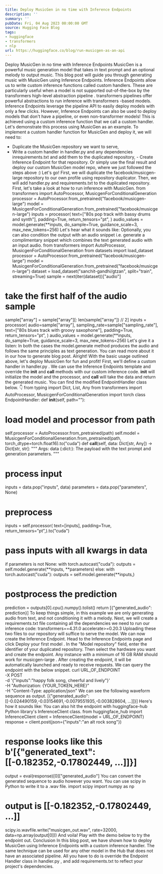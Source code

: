 ```yaml
---
title: Deploy MusicGen in no time with Inference Endpoints
description: ''
summary: ''
pubDate: Fri, 04 Aug 2023 00:00:00 GMT
source: Hugging Face Blog
tags:
- huggingface
- transformers
- nlp
url: https://huggingface.co/blog/run-musicgen-as-an-api
---
```


Deploy MusicGen in no time with Inference Endpoints
MusicGen is a powerful music generation model that takes in text prompt and an optional melody to output music. This blog post will guide you through generating music with MusicGen using Inference Endpoints.
Inference Endpoints allow us to write custom inference functions called custom handlers. These are particularly useful when a model is not supported out-of-the-box by the transformers
high-level abstraction pipeline
.
transformers
pipelines offer powerful abstractions to run inference with transformers
-based models. Inference Endpoints leverage the pipeline API to easily deploy models with only a few clicks. However, Inference Endpoints can also be used to deploy models that don't have a pipeline, or even non-transformer models! This is achieved using a custom inference function that we call a custom handler.
Let's demonstrate this process using MusicGen as an example. To implement a custom handler function for MusicGen and deploy it, we will need to:
- Duplicate the MusicGen repository we want to serve,
- Write a custom handler in
handler.py
and any dependencies inrequirements.txt
and add them to the duplicated repository, - Create Inference Endpoint for that repository.
Or simply use the final result and deploy our custom MusicGen model repo, where we just followed the steps above :)
Let's go!
First, we will duplicate the facebook/musicgen-large repository to our own profile using repository duplicator.
Then, we will add handler.py
and requirements.txt
to the duplicated repository.
First, let's take a look at how to run inference with MusicGen.
from transformers import AutoProcessor, MusicgenForConditionalGeneration
processor = AutoProcessor.from_pretrained("facebook/musicgen-large")
model = MusicgenForConditionalGeneration.from_pretrained("facebook/musicgen-large")
inputs = processor(
text=["80s pop track with bassy drums and synth"],
padding=True,
return_tensors="pt",
)
audio_values = model.generate(**inputs, do_sample=True, guidance_scale=3, max_new_tokens=256)
Let's hear what it sounds like:
Optionally, you can also condition the output with an audio snippet i.e. generate a complimentary snippet which combines the text generated audio with an input audio.
from transformers import AutoProcessor, MusicgenForConditionalGeneration
from datasets import load_dataset
processor = AutoProcessor.from_pretrained("facebook/musicgen-large")
model = MusicgenForConditionalGeneration.from_pretrained("facebook/musicgen-large")
dataset = load_dataset("sanchit-gandhi/gtzan", split="train", streaming=True)
sample = next(iter(dataset))["audio"]
# take the first half of the audio sample
sample["array"] = sample["array"][: len(sample["array"]) // 2]
inputs = processor(
audio=sample["array"],
sampling_rate=sample["sampling_rate"],
text=["80s blues track with groovy saxophone"],
padding=True,
return_tensors="pt",
)
audio_values = model.generate(**inputs, do_sample=True, guidance_scale=3, max_new_tokens=256)
Let's give it a listen:
In both the cases the model.generate
method produces the audio and follows the same principles as text generation. You can read more about it in our how to generate blog post.
Alright! With the basic usage outlined above, let's deploy MusicGen for fun and profit!
First, we'll define a custom handler in handler.py
. We can use the Inference Endpoints template and override the __init__
and __call__
methods with our custom inference code. __init__
will initialize the model and the processor, and __call__
will take the data and return the generated music. You can find the modified EndpointHandler
class below. 👇
from typing import Dict, List, Any
from transformers import AutoProcessor, MusicgenForConditionalGeneration
import torch
class EndpointHandler:
def __init__(self, path=""):
# load model and processor from path
self.processor = AutoProcessor.from_pretrained(path)
self.model = MusicgenForConditionalGeneration.from_pretrained(path, torch_dtype=torch.float16).to("cuda")
def __call__(self, data: Dict[str, Any]) -> Dict[str, str]:
"""
Args:
data (:dict:):
The payload with the text prompt and generation parameters.
"""
# process input
inputs = data.pop("inputs", data)
parameters = data.pop("parameters", None)
# preprocess
inputs = self.processor(
text=[inputs],
padding=True,
return_tensors="pt",).to("cuda")
# pass inputs with all kwargs in data
if parameters is not None:
with torch.autocast("cuda"):
outputs = self.model.generate(**inputs, **parameters)
else:
with torch.autocast("cuda"):
outputs = self.model.generate(**inputs,)
# postprocess the prediction
prediction = outputs[0].cpu().numpy().tolist()
return [{"generated_audio": prediction}]
To keep things simple, in this example we are only generating audio from text, and not conditioning it with a melody.
Next, we will create a requirements.txt
file containing all the dependencies we need to run our inference code:
transformers==4.31.0
accelerate>=0.20.3
Uploading these two files to our repository will suffice to serve the model.
We can now create the Inference Endpoint. Head to the Inference Endpoints page and click Deploy your first model
. In the "Model repository" field, enter the identifier of your duplicated repository. Then select the hardware you want and create the endpoint. Any instance with a minimum of 16 GB RAM should work for musicgen-large
.
After creating the endpoint, it will be automatically launched and ready to receive requests.
We can query the endpoint with the below snippet.
curl URL_OF_ENDPOINT \
-X POST \
-d '{"inputs":"happy folk song, cheerful and lively"}' \
-H "Authorization: {YOUR_TOKEN_HERE}" \
-H "Content-Type: application/json"
We can see the following waveform sequence as output.
[{"generated_audio":[[-0.024490159,-0.03154691,-0.0079551935,-0.003828604, ...]]}]
Here's how it sounds like:
You can also hit the endpoint with huggingface-hub
Python library's InferenceClient
class.
from huggingface_hub import InferenceClient
client = InferenceClient(model = URL_OF_ENDPOINT)
response = client.post(json={"inputs":"an alt rock song"})
# response looks like this b'[{"generated_text":[[-0.182352,-0.17802449, ...]]}]
output = eval(response)[0]["generated_audio"]
You can convert the generated sequence to audio however you want. You can use scipy
in Python to write it to a .wav file.
import scipy
import numpy as np
# output is [[-0.182352,-0.17802449, ...]]
scipy.io.wavfile.write("musicgen_out.wav", rate=32000, data=np.array(output[0]))
And voila!
Play with the demo below to try the endpoint out.
Conclusion
In this blog post, we have shown how to deploy MusicGen using Inference Endpoints with a custom inference handler. The same technique can be used for any other model in the Hub that does not have an associated pipeline. All you have to do is override the Endpoint Handler
class in handler.py
, and add requirements.txt
to reflect your project's dependencies.